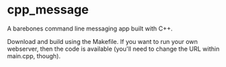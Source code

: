 # cpp_message
A barebones command line messaging app built with C++.

Download and build using the Makefile. If you want to run your own webserver, then the code is available (you'll need to change the URL within main.cpp, though).
